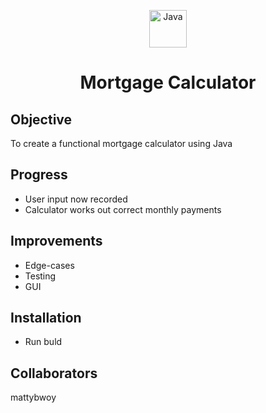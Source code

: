 <p align="center">
  <a href="https://www.java.com">
    <img alt="Java" src="https://sdtimes.com/wp-content/uploads/2019/03/jW4dnFtA_400x400.jpg" width="60" />
  </a>
</p>
<h1 align= "center">Mortgage Calculator</h1>

## Objective
To create a functional mortgage calculator using Java

## Progress
- User input now recorded
- Calculator works out correct monthly payments 

## Improvements
- Edge-cases
- Testing
- GUI

## Installation
- Run buld

## Collaborators
mattybwoy